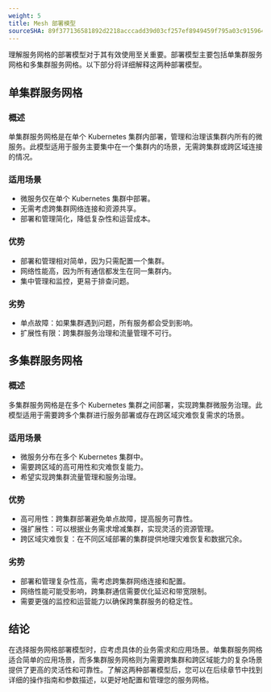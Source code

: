 ```yaml
---
weight: 5
title: Mesh 部署模型
sourceSHA: 89f377136581892d2218acccadd39d03cf257ef8949459f795a03c91596463e1
---
```


理解服务网格的部署模型对于其有效使用至关重要。部署模型主要包括单集群服务网格和多集群服务网格。以下部分将详细解释这两种部署模型。

## 单集群服务网格

### 概述

单集群服务网格是在单个 Kubernetes 集群内部署，管理和治理该集群内所有的微服务。此模型适用于服务主要集中在一个集群内的场景，无需跨集群或跨区域连接的情况。

### 适用场景

- 微服务仅在单个 Kubernetes 集群中部署。
- 无需考虑跨集群网络连接和资源共享。
- 部署和管理简化，降低复杂性和运营成本。

### 优势

- 部署和管理相对简单，因为只需配置一个集群。
- 网络性能高，因为所有通信都发生在同一集群内。
- 集中管理和监控，更易于排查问题。

### 劣势

- 单点故障：如果集群遇到问题，所有服务都会受到影响。
- 扩展性有限：跨集群服务治理和流量管理不可行。

## 多集群服务网格

### 概述

多集群服务网格是在多个 Kubernetes 集群之间部署，实现跨集群微服务治理。此模型适用于需要跨多个集群进行服务部署或存在跨区域灾难恢复需求的场景。

### 适用场景

- 微服务分布在多个 Kubernetes 集群中。
- 需要跨区域的高可用性和灾难恢复能力。
- 希望实现跨集群流量管理和服务治理。

### 优势

- 高可用性：跨集群部署避免单点故障，提高服务可靠性。
- 强扩展性：可以根据业务需求增减集群，实现灵活的资源管理。
- 跨区域灾难恢复：在不同区域部署的集群提供地理灾难恢复和数据冗余。

### 劣势

- 部署和管理复杂性高，需考虑跨集群网络连接和配置。
- 网络性能可能受影响，跨集群通信需要优化延迟和带宽限制。
- 需要更强的监控和运营能力以确保跨集群服务的稳定性。

## 结论

在选择服务网格部署模型时，应考虑具体的业务需求和应用场景。单集群服务网格适合简单的应用场景，而多集群服务网格则为需要跨集群和跨区域能力的复杂场景提供了更高的灵活性和可靠性。了解这两种部署模型后，您可以在后续章节中找到详细的操作指南和参数描述，以更好地配置和管理您的服务网格。
